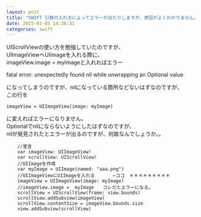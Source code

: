 ```yaml
---
layout: post
title: "SWIFT 引数の入れ方によってエラーが出たりしますが、原因がよくわかりません。"
date: 2015-03-05 14:26:51
categories: swift
---
```

<p>UIScrollViewの使い方を勉強していたのですが、<br>
UIImageViewへUIimageを入れる際に、<br>
imageView.image =  myImageと入れればエラー</p>

<p>fatal error: unexpectedly found nil while unwrapping an Optional value</p>

<p>になってしまうのですが、nilになっている箇所などないはずなのですが、<br>
この行を</p>

<pre><code>imageView = UIImageView(image: myImage)
</code></pre>

<p>に変えればエラーになりません。<br>
Optionalでnilにならないようにしたはずなのですが、<br>
nilが発見されたとエラーが出るのですが、何故なんでしょうか。。</p>

<pre><code>    //宣言
    var imageView: UIImageView!
    var scrollView: UIScrollView!
    //UIImageを作成
    var myImage = UIImage(named: "aaa.png")
    //UIImageViewにUIImageを入れる　　　　←ココ　＊＊＊＊＊＊＊＊＊
    imageView = UIImageView(image: myImage)
    //imageView.image =  myImage　　コレだとエラーになる。
    scrollView = UIScrollView(frame: view.bounds)
    scrollView.addSubview(imageView)
    scrollView.contentSize = imageView.bounds.size
    view.addSubview(scrollView)
</code></pre>
